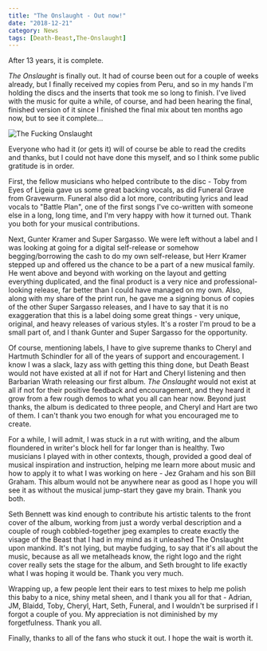 ```yaml
---
title: "The Onslaught - Out now!"
date: "2018-12-21"
category: News
tags: [Death-Beast,The-Onslaught]
---
```


After 13 years, it is complete.

*The Onslaught* is finally out. It had of course been out for a couple of weeks already, but I finally received my copies from Peru, and so in my hands I'm holding the discs and the inserts that took me so long to finish. I've lived with the music for quite a while, of course, and had been hearing the final, finished version of it since I finished the final mix about ten months ago now, but to see it complete...

![The Fucking Onslaught]({{site.imgpath}}/the-fucking-onslaught.jpg)

Everyone who had it (or gets it) will of course be able to read the credits and thanks, but I could not have done this myself, and so I think some public gratitude is in order.

First, the fellow musicians who helped contribute to the disc - Toby from Eyes of Ligeia gave us some great backing vocals, as did Funeral Grave from Gravewurm. Funeral also did a lot more, contributing lyrics and lead vocals to "Battle Plan", one of the first songs I've co-written with someone else in a long, long time, and I'm very happy with how it turned out. Thank you both for your musical contributions.

Next, Gunter Kramer and Super Sargasso. We were left without a label and I was looking at going for a digital self-release or somehow begging/borrowing the cash to do my own self-release, but Herr Kramer stepped up and offered us the chance to be a part of a new musical family. He went above and beyond with working on the layout and getting everything duplicated, and the final product is a very nice and professional-looking release, far better than I could have managed on my own. Also, along with my share of the print run, he gave me a signing bonus of copies of the other Super Sargasso releases, and I have to say that it is no exaggeration that this is a label doing some great things - very unique, original, and heavy releases of various styles. It's a roster I'm proud to be a small part of, and I thank Gunter and Super Sargasso for the opportunity.

Of course, mentioning labels, I have to give supreme thanks to Cheryl and Hartmuth Schindler for all of the years of support and encouragement. I know I was a slack, lazy ass with getting this thing done, but Death Beast would not have existed at all if not for Hart and Cheryl listening and then Barbarian Wrath releasing our first album. *The Onslaught* would not exist at all if not for their positive feedback and encouragement, and they heard it grow from a few rough demos to what you all can hear now. Beyond just thanks, the album is dedicated to three people, and Cheryl and Hart are two of them. I can't thank you two enough for what you encouraged me to create.

For a while, I will admit, I was stuck in a rut with writing, and the album floundered in writer's block hell for far longer than is healthy. Two musicians I played with in other contexts, though, provided a good deal of musical inspiration and instruction, helping me learn more about music and how to apply it to what I was working on here - Jez Graham and his son Bill Graham. This album would not be anywhere near as good as I hope you will see it as without the musical jump-start they gave my brain. Thank you both.

Seth Bennett was kind enough to contribute his artistic talents to the front cover of the album, working from just a wordy verbal description and a couple of rough cobbled-together jpeg examples to create exactly the visage of the Beast that I had in my mind as it unleashed The Onslaught upon mankind. It's not lying, but maybe fudging, to say that it's all about the music, because as all we metalheads know, the right logo and the right cover really sets the stage for the album, and Seth brought to life exactly what I was hoping it would be. Thank you very much.

Wrapping up, a few people lent their ears to test mixes to help me polish this baby to a nice, shiny metal sheen, and I thank you all for that - Adrian, JM, Blaidd, Toby, Cheryl, Hart, Seth, Funeral, and I wouldn't be surprised if I forgot a couple of you. My appreciation is not diminished by my forgetfulness. Thank you all.

Finally, thanks to all of the fans who stuck it out. I hope the wait is worth it.
